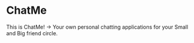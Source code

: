 # ChatMe
This is ChatMe! -> Your own personal chatting applications for your Small and Big friend circle.
